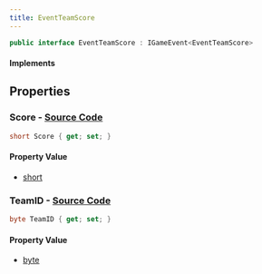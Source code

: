 ```yaml
---
title: EventTeamScore
---
```


```csharp
public interface EventTeamScore : IGameEvent<EventTeamScore>
```

#### Implements

## Properties

### **Score** - [Source Code](https://github.com/swiftly-solution/swiftlys2/blob/main/managed/src/SwiftlyS2.Generated/GameEvents/Interfaces/EventTeamScore.cs#L31)

```csharp
short Score { get; set; }
```

#### Property Value

- [short](https://learn.microsoft.com/dotnet/api/system.int16)

### **TeamID** - [Source Code](https://github.com/swiftly-solution/swiftlys2/blob/main/managed/src/SwiftlyS2.Generated/GameEvents/Interfaces/EventTeamScore.cs#L24)

```csharp
byte TeamID { get; set; }
```

#### Property Value

- [byte](https://learn.microsoft.com/dotnet/api/system.byte)

